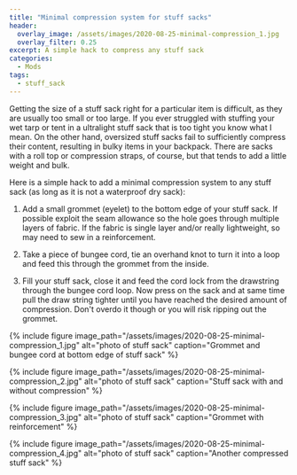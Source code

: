 ```yaml
---
title: "Minimal compression system for stuff sacks"
header:
  overlay_image: /assets/images/2020-08-25-minimal-compression_1.jpg
  overlay_filter: 0.25 
excerpt: A simple hack to compress any stuff sack  
categories:
  - Mods
tags:
  - stuff_sack
---
```


 Getting the size of a stuff sack right for a particular item is difficult, as they are usually too small or too large. If you ever struggled with stuffing your wet tarp or tent in a ultralight stuff sack that is too tight you know what I mean.  On the other hand, oversized stuff sacks fail to sufficiently compress their content, resulting in bulky items in your backpack. There are sacks with a roll top or compression straps, of course, but that tends to add a little weight and bulk.

 Here is a simple hack to add a minimal compression system to any stuff sack (as long as it is not a waterproof dry sack):

 1. Add a small grommet (eyelet) to the bottom edge of your stuff sack. If possible exploit the seam allowance so the hole goes through multiple layers of fabric. If the fabric is single layer and/or really lightweight, so may need to sew in a reinforcement.

 2. Take a piece of bungee cord, tie an overhand knot to turn it into a loop and feed this through the grommet from the inside.

 3. Fill your stuff sack, close it and feed the cord lock from the drawstring through the bungee cord loop. Now press on the sack and at same time pull the draw string tighter until you have reached the desired amount of compression. Don't overdo it though or you will risk ripping out the grommet.     


{% include figure image_path="/assets/images/2020-08-25-minimal-compression_1.jpg" alt="photo of stuff sack" caption="Grommet and bungee cord at bottom edge of stuff sack"  %}

{% include figure image_path="/assets/images/2020-08-25-minimal-compression_2.jpg" alt="photo of stuff sack" caption="Stuff sack with and without compression"  %}

{% include figure image_path="/assets/images/2020-08-25-minimal-compression_3.jpg" alt="photo of stuff sack" caption="Grommet with reinforcement"  %}

{% include figure image_path="/assets/images/2020-08-25-minimal-compression_4.jpg" alt="photo of stuff sack" caption="Another compressed stuff sack"  %}


















